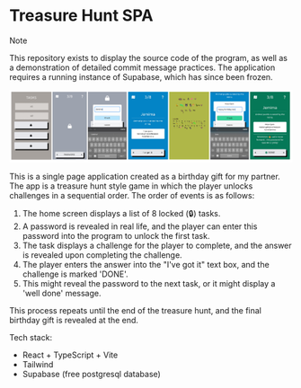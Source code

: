 
# Treasure Hunt SPA

> [!NOTE]
> This repository exists to display the source code of the program, as well as a demonstration of detailed commit message practices.
> The application requires a running instance of Supabase, which has since been frozen.

![Demo image of Treasure Hunt program](docs/demo-image.png)

This is a single page application created as a birthday gift for my partner. The app is a treasure hunt style game in which the player unlocks challenges in a sequential order. The order of events is as follows:

1. The home screen displays a list of 8 locked (🔒) tasks.
2. A password is revealed in real life, and the player can enter this password into the program to unlock the first task.
3. The task displays a challenge for the player to complete, and the answer is revealed upon completing the challenge.
4. The player enters the answer into the "I've got it" text box, and the challenge is marked 'DONE'.
5. This might reveal the password to the next task, or it might display a 'well done' message.

This process repeats until the end of the treasure hunt, and the final birthday gift is revealed at the end.

Tech stack:
- React + TypeScript + Vite
- Tailwind
- Supabase (free postgresql database)
